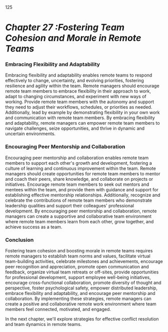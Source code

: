 125



# ***Chapter 27 :Fostering Team Cohesion and Morale in Remote Teams***



### **Embracing Flexibility and Adaptability**

Embracing flexibility and adaptability enables remote teams to respond effectively to change, uncertainty, and evolving priorities, fostering resilience and agility within the team. Remote managers should encourage remote team members to embrace flexibility in their approach to work, adapt to changing circumstances, and experiment with new ways of working. Provide remote team members with the autonomy and support they need to adjust their workflows, schedules, or priorities as needed. Additionally, lead by example by demonstrating flexibility in your own work and communication with remote team members. By embracing flexibility and adaptability, remote managers can empower remote team members to navigate challenges, seize opportunities, and thrive in dynamic and uncertain environments.

### **Encouraging Peer Mentorship and Collaboration**

Encouraging peer mentorship and collaboration enables remote team members to support each other's growth and development, fostering a culture of learning and continuous improvement within the team. Remote managers should create opportunities for remote team members to mentor and coach their peers, share knowledge, and collaborate on projects or initiatives. Encourage remote team members to seek out mentors and mentees within the team, and provide them with guidance and support for establishing effective mentorship relationships. Additionally, recognize and celebrate the contributions of remote team members who demonstrate leadership qualities and support their colleagues' professional development. By encouraging peer mentorship and collaboration, remote managers can create a supportive and collaborative team environment where remote team members learn from each other, grow together, and achieve success as a team.

### **Conclusion**

Fostering team cohesion and boosting morale in remote teams requires remote managers to establish team norms and values, facilitate virtual team-building activities, celebrate milestones and achievements, encourage peer recognition and appreciation, promote open communication and feedback, organize virtual team retreats or off-sites, provide opportunities for professional development, support employee well-being initiatives, encourage cross-functional collaboration, promote diversity of thought and perspective, foster psychological safety, empower distributed leadership, embrace flexibility and adaptability, and encourage peer mentorship and collaboration. By implementing these strategies, remote managers can create a positive and collaborative remote work environment where team members feel connected, motivated, and engaged.

In the next chapter, we'll explore strategies for effective conflict resolution and team dynamics in remote teams.
